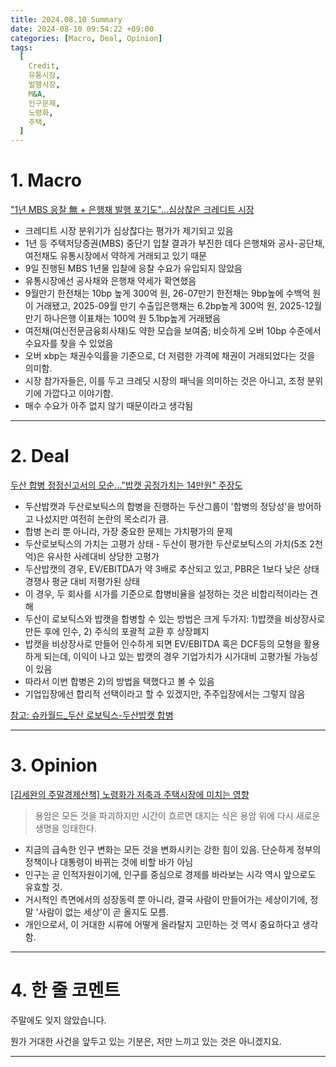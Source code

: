 ```yaml
---
title: 2024.08.10 Summary
date: 2024-08-10 09:54:22 +09:00
categories: [Macro, Deal, Opinion]
tags:
  [
    Credit,
    유통시장,
    발행시장,
    M&A,
    인구문제,
    노령화,
    주택,
  ]
---
```


# 1. Macro

["1년 MBS 응찰 無 + 은행채 발행 포기도"...심상찮은 크레디트 시장](https://news.einfomax.co.kr/news/articleView.html?idxno=4320777)

- 크레디트 시장 분위기가 심상찮다는 평가가 제기되고 있음
- 1년 등 주택저당증권(MBS) 중단기 입찰 결과가 부진한 데다 은행채와 공사-공단채, 여전채도 유통시장에서 약하게 거래되고 있기 때문
- 9일 진행된 MBS 1년물 입찰에 응찰 수요가 유입되지 않았음
- 유통시장에선 공사채와 은행채 약세가 확연했음
- 9월만기 한전채는 10bp 높게 300억 원, 26-07만기 한전채는 9bp높에 수백억 원이 거래됐고, 2025-09월 만기 수출입은행채는 6.2bp높게 300억 원, 2025-12월 만기 하나은행 이표채는 100억 원 5.1bp높게 거래됐음
- 여전채(여신전문금융회사채)도 약한 모습을 보여줌; 비슷하게 오버 10bp 수준에서 수요자를 찾을 수 있었음
- 오버 xbp는 채권수익률을 기준으로, 더 저렴한 가격에 채권이 거래되었다는 것을 의미함.
- 시장 참가자들은, 이를 두고 크레딧 시장의 패닉을 의미하는 것은 아니고, 조정 분위기에 가깝다고 이야기함.
- 매수 수요가 아주 없지 않기 때문이라고 생각됨

---

# 2. Deal

[두산 합병 정정신고서의 모순..."밥캣 공정가치는 14만원" 주장도](https://news.einfomax.co.kr/news/articleView.html?idxno=4320527)

- 두산밥캣과 두산로보틱스의 합병을 진행하는 두산그룹이 '합병의 정당성'을 방어하고 나섰지만 여전히 논란의 목소리가 큼.
- 합병 논리 뿐 아니라, 가장 중요한 문제는 가치평가의 문제
- 두산로보틱스의 가치는 고평가 상태 - 두산이 평가한 두산로보틱스의 가치(5조 2천억)은 유사한 사례대비 상당한 고평가
- 두산밥캣의 경우, EV/EBITDA가 약 3배로 추산되고 있고, PBR은 1보다 낮은 상태 경쟁사 평균 대비 저평가된 상태
- 이 경우, 두 회사를 시가를 기준으로 합병비율을 설정하는 것은 비합리적이라는 견해
- 두산이 로보틱스와 밥캣을 합병할 수 있는 방법은 크게 두가지: 1)밥캣을 비상장사로 만든 후에 인수, 2) 주식의 포괄적 교환 후 상장폐지
- 밥캣을 비상장사로 만들어 인수하게 되면 EV/EBITDA 혹은 DCF등의 모형을 활용하게 되는데, 이익이 나고 있는 밥캣의 경우 기업가치가 시가대비 고평가될 가능성이 있음
- 따라서 이번 합병은 2)의 방법을 택했다고 볼 수 있음
- 기업입장에선 합리적 선택이라고 할 수 있겠지만, 주주입장에서는 그렇지 않음

[참고: 슈카월드_두산 로보틱스-두산밥캣 합병](https://youtu.be/DSVQJjj6q6w?si=H5WilFhL2n1m3iyK)


---

# 3. Opinion

[[김세완의 주말경제산책] 노령화가 저축과 주택시장에 미치는 영향](https://www.mk.co.kr/news/contributors/11089278)

> 용암은 모든 것을 파괴하지만 시간이 흐르면 대지는 식은 용암 위에 다시 새로운 생명을 잉태한다.

- 지금의 급속한 인구 변화는 모든 것을 변화시키는 강한 힘이 있음. 단순하게 정부의 정책이나 대통령이 바뀌는 것에 비할 바가 아님
- 인구는 곧 인적자원이기에, 인구를 중심으로 경제를 바라보는 시각 역시 앞으로도 유효할 것.
- 거시적인 측면에서의 성장동력 뿐 아니라, 결국 사람이 만들어가는 세상이기에, 정말 '사람이 없는 세상'이 곧 올지도 모름.
- 개인으로서, 이 거대한 시류에 어떻게 올라탈지 고민하는 것 역시 중요하다고 생각함.

---

# 4. 한 줄 코멘트

주말에도 잊지 않았습니다.

뭔가 거대한 사건을 앞두고 있는 기분은, 저만 느끼고 있는 것은 아니겠지요.

---